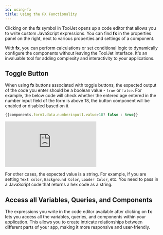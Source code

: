 ```yaml
---
id: using-fx
title: Using the FX Functionality
---
```


Clicking on the **fx** symbol in ToolJet opens up a code editor that allows you to write custom JavaScript expressions. You can find **fx** in the properties panel on the right, next to various properties and settings of a component.

With **fx**, you can perform calculations or set conditional logic to dynamically configure the components without leaving the ToolJet interface. It's an invaluable tool for adding complexity and interactivity to your applications.

## Toggle Button 

When using **fx** buttons associated with toggle buttons, the expected output of the code you enter should be a boolean value - `true` or `false`. For example, the below code will check whether the entered age entered in the number input field of the form is above 18, the button component will be enabled or disabled based on it. 

```js
{{components.form1.data.numberinput1.value>18? false : true}}
```

<div style={{marginBottom:'15px', height:'492px'}}>
    <iframe
        className="screenshot-full"
        src="https://www.floik.com/embed/e4f537b5-7b36-4760-9a52-caefc659a90b/4931d426-a33c-47c4-a30f-b34283b482ec-flo.html"
        style={{width: '100%', height: '100%'}}
        frameborder="0"
        allowfullscreen="allowfullscreen"
        webkitallowfullscreen
        mozallowfullscreen
        allowfullscreen>
    </iframe>
</div>

For other cases, the expected value is a string. For example, If you are setting `Text color`, `Background Color`, `Loader Color`, etc. You need to pass in a JavaScript code that returns a hex code as a string.  

## Access all Variables, Queries, and Components

The expressions you write in the code editor available after clicking on **fx** lets you access all the variables, queries, and components within your application. This allows you to create intricate relationships between different parts of your app, making it more responsive and user-friendly.







